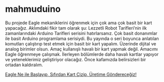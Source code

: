 # mahmuduino

Bu projede Eagle mekaniklerini öğrenmek için çok ama çok basit bir kart yapacağız. Aklımdaki fikir tam olarak şu: Lezzetli Robot Tarifleri’nin ilk zamanlarındaki Arduino Tarifleri serisini hatırlarsanız. Çok basit donanımlar ile basit Arduino programlama serisiydi. Bu yayında o seri boyunca anlatılan komutları çalıştırıp test etmek için basit bir kart yapalım. Üzerinde dijital ve analog birimler olsun. Amaç kullanışlı havalı bir kart yapmak değil. Amacımı Eagle öğrenmeye çalışmak. İlerleyen bölümlerde daha havalı kartlar yapıyor ve yeteneklerimiz geliştiriyor olacağız. Önce kafamızda belirsizleri bir ortadan kaldıralım.

[Eagle Ne ile Başlayıp, Sıfırdan Kart Çizip, Üretime Göndereceğiz!](https://lezzetlirobottarifleri.com/eagle-ne-ile-baslayip-sifirdan-kart-cizip-uretime-gonderecegiz/)
